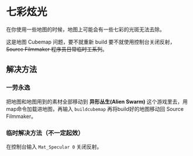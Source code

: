 # 七彩炫光

在你使用一些地图的时候，地图上可能会有一些七彩的光斑无法去除。

这是地图 Cubemap 问题，要不就重新 build 要不就使用控制台关闭反射，~~Source Filmmaker 程序员日常临时工系列~~。

## 解决方法

### 一劳永逸

把地图和地图用到的素材全部移动到 **异形丛生(Alien Swarm)** 这个游戏里去，用map命令加载进地图，再输入 ```buildcubemap``` 再将build好的地图移动回 Source Filmmaker。

### 临时解决方法（不一定起效）

在控制台输入 ```Mat_Specular 0``` 关闭反射。


